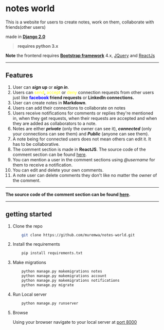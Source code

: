 # notes world 
This is a website for users to create notes, work on them, collaborate with friends(other users)

made in [**Django 2.0**](https://djangoproject.com  "Django website")

> **requires python 3.x**

**Note**
the frontend requires [**Bootstrap framework**](http://getbootstrap.com "Bootstrap website") 4.x, [JQuery](http://jquery.com "JQuery website") and [ReactJs](http://react.me, "React website")
 - - -
## Features
1. User can ***sign* up** or ***sign in***.
2. Users can <span style="color: yellow;">send</span>, <span style="color: yellow;">accept</span> or <span style="color: yellow;">deny</span> connection requests from other users just like **<span style="color: blue;">facebook</span> friend requests** or **LinkedIn connections.**
3. User can create notes in **Markdown**.
4. Users can add their connections to collaborate on notes
5. Users receive notifications for comments or replies they're mentioned in, when they get requests, when their requests are accepted and when they are added as collaborators to a note.
6. Notes are either ***private*** (only the owner can see it), ***connected*** (only your connections can see them) and ***Public*** (anyone can see them).
7. A note being for connected users does not mean others can edit it. It has to be collaborative.
8. The comment section is made in **ReactJS**. The source code of the comment section can be found [here](https://github.com/muremwa/notes-world-comment).
9. You can mention a user in the comment sections using *@username* for them to receive a notification.
10. You can edit and delete your own comments.
11. A note user can delete comments they don't like no matter the owner of the comment.  

- - -
**The source code of the comment section can be found [here](https://github.com/muremwa/notes-world-comment).**

- - - 
## getting started

1. Clone the repo
    ```bash
        git clone https://github.com/muremwa/notes-world.git
    ```

1. Install the requirements
    ```bash
        pip install requirements.txt
    ```

1. Make migrations
    ```bash
        python manage.py makemigrations notes
        python manage.py makemigrations account
        python manage.py makemigrations notifications
        python manage.py migrate
    ```

1. Run Local server 
    ```bash
        python manage.py runserver
    ```

2. Browse

    Using your browser navigate to your local server at [port 8000](http://127.0.0.1:8000)
